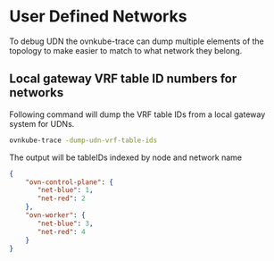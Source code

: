 # User Defined Networks

To debug UDN the ovnkube-trace can dump multiple elements of the topology to 
make easier to match to what network they belong.

## Local gateway VRF table ID numbers for networks

Following command will dump the VRF table IDs from a local gateway system for
UDNs.

```bash
ovnkube-trace -dump-udn-vrf-table-ids
```

The output will be tableIDs indexed by node and network name 
```json
{
    "ovn-control-plane": {
       "net-blue": 1,
       "net-red": 2
    },
    "ovn-worker": {
       "net-blue": 3,
       "net-red": 4
    }
}
```
